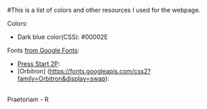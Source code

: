 #This is a list of colors and other resources I used for the webpage.
<br>



Colors:
- Dark blue color(CSS): #00002E

Fonts [from Google Fonts](https://fonts.google.com/): 
- [Press Start 2P](https://fonts.googleapis.com/css2?family=Press+Start+2P&display=swap):
- [Orbitron] (https://fonts.googleapis.com/css2?family=Orbitron&display=swap):





<br>
<div>
Praetoriam - R